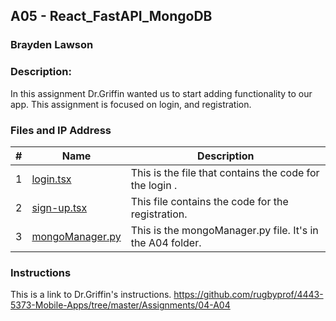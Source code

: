 ## A05 - React_FastAPI_MongoDB
### Brayden Lawson
### Description:

In this assignment Dr.Griffin wanted us to start adding functionality to our app. This assignment is focused on login, and registration.

### Files and IP Address

|   #   | Name     | Description                      |
| :---: | -------- | -------------------------------- |
|   1   | [login.tsx](https://github.com/bglawson1001/4443-MobileApps-Lawson/blob/main/Assignments/React_FastAPI%20_MongoDB/app/(auth)/login.tsx) | This is the file that contains the code for the login .  |
|   2   | [sign-up.tsx](https://github.com/bglawson1001/4443-MobileApps-Lawson/blob/main/Assignments/Mongo%20DB/A04/candyAPI/api.py) | This file contains the code for the registration. |
|   3   | [mongoManager.py](https://github.com/bglawson1001/4443-MobileApps-Lawson/blob/main/Assignments/Mongo%20DB/A04/candyAPI/mongoManager.py) | This is the mongoManager.py file. It's in the A04 folder. |




### Instructions

This is a link to Dr.Griffin's instructions. https://github.com/rugbyprof/4443-5373-Mobile-Apps/tree/master/Assignments/04-A04





